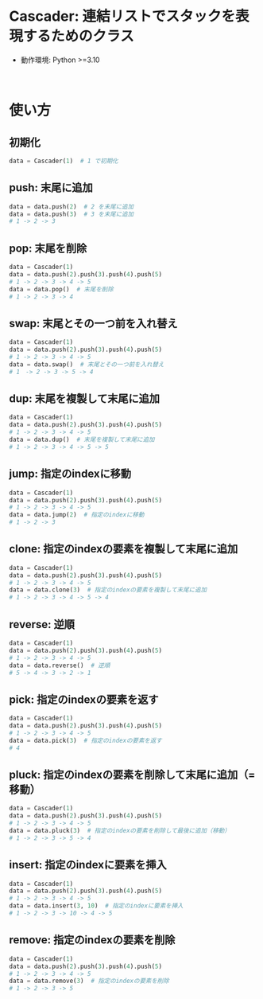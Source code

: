 # Cascader: 連結リストでスタックを表現するためのクラス

- 動作環境: Python >=3.10

<br>

# 使い方

## 初期化
``` python
data = Cascader(1)  # 1 で初期化
```
## push: 末尾に追加
``` python
data = data.push(2)  # 2 を末尾に追加
data = data.push(3)  # 3 を末尾に追加
# 1 -> 2 -> 3
```

## pop: 末尾を削除
``` python
data = Cascader(1)
data = data.push(2).push(3).push(4).push(5)
# 1 -> 2 -> 3 -> 4 -> 5
data = data.pop()  # 末尾を削除
# 1 -> 2 -> 3 -> 4
```

## swap: 末尾とその一つ前を入れ替え
``` python
data = Cascader(1)
data = data.push(2).push(3).push(4).push(5)
# 1 -> 2 -> 3 -> 4 -> 5
data = data.swap()  # 末尾とその一つ前を入れ替え
# 1　-> 2 -> 3 -> 5 -> 4
```

## dup: 末尾を複製して末尾に追加
``` python
data = Cascader(1)
data = data.push(2).push(3).push(4).push(5)
# 1 -> 2 -> 3 -> 4 -> 5
data = data.dup()  # 末尾を複製して末尾に追加
# 1 -> 2 -> 3 -> 4 -> 5 -> 5
```

## jump: 指定のindexに移動
``` python
data = Cascader(1)
data = data.push(2).push(3).push(4).push(5)
# 1 -> 2 -> 3 -> 4 -> 5
data = data.jump(2)  # 指定のindexに移動
# 1 -> 2 -> 3
```

## clone: 指定のindexの要素を複製して末尾に追加
``` python
data = Cascader(1)
data = data.push(2).push(3).push(4).push(5)
# 1 -> 2 -> 3 -> 4 -> 5
data = data.clone(3)  # 指定のindexの要素を複製して末尾に追加
# 1 -> 2 -> 3 -> 4 -> 5 -> 4
```

## reverse: 逆順
``` python
data = Cascader(1)
data = data.push(2).push(3).push(4).push(5)
# 1 -> 2 -> 3 -> 4 -> 5
data = data.reverse()  # 逆順
# 5 -> 4 -> 3 -> 2 -> 1
```

## pick: 指定のindexの要素を返す
``` python
data = Cascader(1)
data = data.push(2).push(3).push(4).push(5)
# 1 -> 2 -> 3 -> 4 -> 5
data = data.pick(3)  # 指定のindexの要素を返す
# 4
```

## pluck: 指定のindexの要素を削除して末尾に追加（=移動）
``` python
data = Cascader(1)
data = data.push(2).push(3).push(4).push(5)
# 1 -> 2 -> 3 -> 4 -> 5
data = data.pluck(3)  # 指定のindexの要素を削除して最後に追加（移動）
# 1 -> 2 -> 3 -> 5 -> 4
```

## insert: 指定のindexに要素を挿入
``` python
data = Cascader(1)
data = data.push(2).push(3).push(4).push(5)
# 1 -> 2 -> 3 -> 4 -> 5
data = data.insert(3, 10)  # 指定のindexに要素を挿入
# 1 -> 2 -> 3 -> 10 -> 4 -> 5
```

## remove: 指定のindexの要素を削除
``` python
data = Cascader(1)
data = data.push(2).push(3).push(4).push(5)
# 1 -> 2 -> 3 -> 4 -> 5
data = data.remove(3)  # 指定のindexの要素を削除
# 1 -> 2 -> 3 -> 5
```